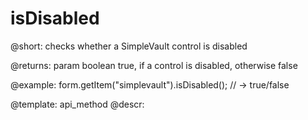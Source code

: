 isDisabled
=============

@short: checks whether a SimpleVault control is disabled

@returns:
param   boolean     true, if a control is disabled, otherwise false


@example:
form.getItem("simplevault").isDisabled(); 
// -> true/false

@template: api_method
@descr:


